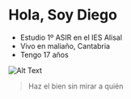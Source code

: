 # Hola, Soy Diego
* Estudio 1º ASIR en el IES Alisal
* Vivo en maliaño, Cantabria
* Tengo 17 años

![Alt Text](https://www.pixartprinting.it/blog/wp-content/uploads/2021/06/1_Mona_Lisa_300ppi.jpg)
> Haz el bien sin mirar a quién
